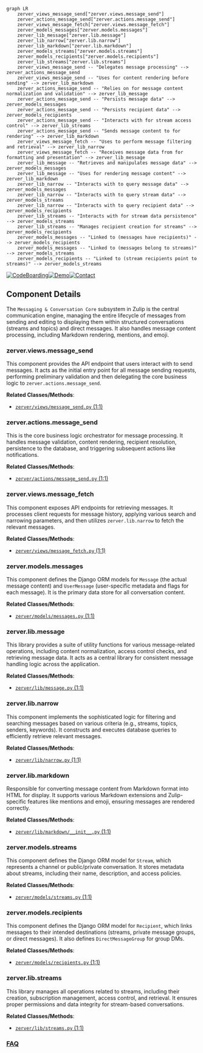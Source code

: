 ```mermaid
graph LR
    zerver_views_message_send["zerver.views.message_send"]
    zerver_actions_message_send["zerver.actions.message_send"]
    zerver_views_message_fetch["zerver.views.message_fetch"]
    zerver_models_messages["zerver.models.messages"]
    zerver_lib_message["zerver.lib.message"]
    zerver_lib_narrow["zerver.lib.narrow"]
    zerver_lib_markdown["zerver.lib.markdown"]
    zerver_models_streams["zerver.models.streams"]
    zerver_models_recipients["zerver.models.recipients"]
    zerver_lib_streams["zerver.lib.streams"]
    zerver_views_message_send -- "Delegates message processing" --> zerver_actions_message_send
    zerver_views_message_send -- "Uses for content rendering before sending" --> zerver_lib_markdown
    zerver_actions_message_send -- "Relies on for message content normalization and validation" --> zerver_lib_message
    zerver_actions_message_send -- "Persists message data" --> zerver_models_messages
    zerver_actions_message_send -- "Persists recipient data" --> zerver_models_recipients
    zerver_actions_message_send -- "Interacts with for stream access control" --> zerver_lib_streams
    zerver_actions_message_send -- "Sends message content to for rendering" --> zerver_lib_markdown
    zerver_views_message_fetch -- "Uses to perform message filtering and retrieval" --> zerver_lib_narrow
    zerver_views_message_fetch -- "Receives message data from for formatting and presentation" --> zerver_lib_message
    zerver_lib_message -- "Retrieves and manipulates message data" --> zerver_models_messages
    zerver_lib_message -- "Uses for rendering message content" --> zerver_lib_markdown
    zerver_lib_narrow -- "Interacts with to query message data" --> zerver_models_messages
    zerver_lib_narrow -- "Interacts with to query stream data" --> zerver_models_streams
    zerver_lib_narrow -- "Interacts with to query recipient data" --> zerver_models_recipients
    zerver_lib_streams -- "Interacts with for stream data persistence" --> zerver_models_streams
    zerver_lib_streams -- "Manages recipient creation for streams" --> zerver_models_recipients
    zerver_models_messages -- "Linked to (messages have recipients)" --> zerver_models_recipients
    zerver_models_messages -- "Linked to (messages belong to streams)" --> zerver_models_streams
    zerver_models_recipients -- "Linked to (stream recipients point to streams)" --> zerver_models_streams
```
[![CodeBoarding](https://img.shields.io/badge/Generated%20by-CodeBoarding-9cf?style=flat-square)](https://github.com/CodeBoarding/GeneratedOnBoardings)[![Demo](https://img.shields.io/badge/Try%20our-Demo-blue?style=flat-square)](https://www.codeboarding.org/demo)[![Contact](https://img.shields.io/badge/Contact%20us%20-%20contact@codeboarding.org-lightgrey?style=flat-square)](mailto:contact@codeboarding.org)

## Component Details

The `Messaging & Conversation Core` subsystem in Zulip is the central communication engine, managing the entire lifecycle of messages from sending and editing to displaying them within structured conversations (streams and topics) and direct messages. It also handles message content processing, including Markdown rendering, mentions, and emoji.

### zerver.views.message_send
This component provides the API endpoint that users interact with to send messages. It acts as the initial entry point for all message sending requests, performing preliminary validation and then delegating the core business logic to `zerver.actions.message_send`.


**Related Classes/Methods**:

- <a href="https://github.com/zulip/zulip/blob/master/zerver/views/message_send.py#L1-L1" target="_blank" rel="noopener noreferrer">`zerver/views/message_send.py` (1:1)</a>


### zerver.actions.message_send
This is the core business logic orchestrator for message processing. It handles message validation, content rendering, recipient resolution, persistence to the database, and triggering subsequent actions like notifications.


**Related Classes/Methods**:

- <a href="https://github.com/zulip/zulip/blob/master/zerver/actions/message_send.py#L1-L1" target="_blank" rel="noopener noreferrer">`zerver/actions/message_send.py` (1:1)</a>


### zerver.views.message_fetch
This component exposes API endpoints for retrieving messages. It processes client requests for message history, applying various search and narrowing parameters, and then utilizes `zerver.lib.narrow` to fetch the relevant messages.


**Related Classes/Methods**:

- <a href="https://github.com/zulip/zulip/blob/master/zerver/views/message_fetch.py#L1-L1" target="_blank" rel="noopener noreferrer">`zerver/views/message_fetch.py` (1:1)</a>


### zerver.models.messages
This component defines the Django ORM models for `Message` (the actual message content) and `UserMessage` (user-specific metadata and flags for each message). It is the primary data store for all conversation content.


**Related Classes/Methods**:

- <a href="https://github.com/zulip/zulip/blob/master/zerver/models/messages.py#L1-L1" target="_blank" rel="noopener noreferrer">`zerver/models/messages.py` (1:1)</a>


### zerver.lib.message
This library provides a suite of utility functions for various message-related operations, including content normalization, access control checks, and retrieving message data. It acts as a central library for consistent message handling logic across the application.


**Related Classes/Methods**:

- <a href="https://github.com/zulip/zulip/blob/master/zerver/lib/message.py#L1-L1" target="_blank" rel="noopener noreferrer">`zerver/lib/message.py` (1:1)</a>


### zerver.lib.narrow
This component implements the sophisticated logic for filtering and searching messages based on various criteria (e.g., streams, topics, senders, keywords). It constructs and executes database queries to efficiently retrieve relevant messages.


**Related Classes/Methods**:

- <a href="https://github.com/zulip/zulip/blob/master/zerver/lib/narrow.py#L1-L1" target="_blank" rel="noopener noreferrer">`zerver/lib/narrow.py` (1:1)</a>


### zerver.lib.markdown
Responsible for converting message content from Markdown format into HTML for display. It supports various Markdown extensions and Zulip-specific features like mentions and emoji, ensuring messages are rendered correctly.


**Related Classes/Methods**:

- <a href="https://github.com/zulip/zulip/blob/master/zerver/lib/markdown/__init__.py#L1-L1" target="_blank" rel="noopener noreferrer">`zerver/lib/markdown/__init__.py` (1:1)</a>


### zerver.models.streams
This component defines the Django ORM model for `Stream`, which represents a channel or public/private conversation. It stores metadata about streams, including their name, description, and access policies.


**Related Classes/Methods**:

- <a href="https://github.com/zulip/zulip/blob/master/zerver/models/streams.py#L1-L1" target="_blank" rel="noopener noreferrer">`zerver/models/streams.py` (1:1)</a>


### zerver.models.recipients
This component defines the Django ORM model for `Recipient`, which links messages to their intended destinations (streams, private message groups, or direct messages). It also defines `DirectMessageGroup` for group DMs.


**Related Classes/Methods**:

- <a href="https://github.com/zulip/zulip/blob/master/zerver/models/recipients.py#L1-L1" target="_blank" rel="noopener noreferrer">`zerver/models/recipients.py` (1:1)</a>


### zerver.lib.streams
This library manages all operations related to streams, including their creation, subscription management, access control, and retrieval. It ensures proper permissions and data integrity for stream-based conversations.


**Related Classes/Methods**:

- <a href="https://github.com/zulip/zulip/blob/master/zerver/lib/streams.py#L1-L1" target="_blank" rel="noopener noreferrer">`zerver/lib/streams.py` (1:1)</a>




### [FAQ](https://github.com/CodeBoarding/GeneratedOnBoardings/tree/main?tab=readme-ov-file#faq)